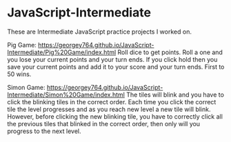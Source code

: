 # JavaScript-Intermediate

These are Intermediate JavaScript practice projects I worked on.

Pig Game: https://georgey764.github.io/JavaScript-Intermediate/Pig%20Game/index.html
  Roll dice to get points.
  Roll a one and you lose your current points and your turn ends. 
  If you click hold then you save your current points and add it to your score and your turn ends.
  First to 50 wins.
  
Simon Game: https://georgey764.github.io/JavaScript-Intermediate/Simon%20Game/index.html
  The tiles will blink and you have to click the blinking tiles in the correct order.
  Each time you click the correct tile the level progresses and as you reach new level a new tile will blink. However, before clicking the     new blinking tile, you have to correctly click all the previous tiles that blinked in the correct order, then only will you progress to     the next level.
